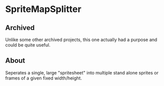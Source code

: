 # SpriteMapSplitter
## Archived
Unlike some other archived projects, this one actually had a purpose and could be quite useful.

## About
Seperates a single, large "spritesheet" into multiple stand alone sprites or frames of a given fixed width/height.
